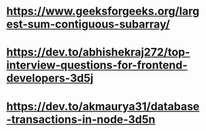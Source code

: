 # https://www.geeksforgeeks.org/largest-sum-contiguous-subarray/
# https://dev.to/abhishekraj272/top-interview-questions-for-frontend-developers-3d5j
# https://dev.to/akmaurya31/database-transactions-in-node-3d5n